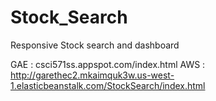 # Stock_Search
Responsive Stock search and dashboard

GAE : csci571ss.appspot.com/index.html
AWS : http://garethec2.mkaimquk3w.us-west-1.elasticbeanstalk.com/StockSearch/index.html
